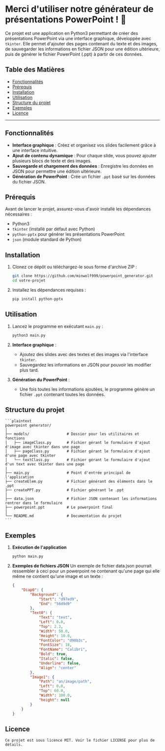 # Merci d'utiliser notre générateur de présentations PowerPoint ! 🎉

Ce projet est une application en Python3 permettant de créer des présentations PowerPoint via une interface graphique, développée avec `tkinter`. Elle permet d'ajouter des pages contenant du texte et des images, de sauvegarder les informations en fichier JSON pour une édition ultérieure, puis de générer le fichier PowerPoint (.ppt) à partir de ces données.

## Table des Matières
- [Fonctionnalités](#fonctionnalités)
- [Prérequis](#prérequis)
- [Installation](#installation)
- [Utilisation](#utilisation)
- [Structure du projet](#structure-du-projet)
- [Exemples](#exemples)
- [Licence](#licence)

---

## Fonctionnalités

- **Interface graphique** : Créez et organisez vos slides facilement grâce à une interface intuitive.
- **Ajout de contenu dynamique** : Pour chaque slide, vous pouvez ajouter plusieurs blocs de texte et des images.
- **Sauvegarde et chargement des données** : Enregistre les données en JSON pour permettre une édition ultérieure.
- **Génération de PowerPoint** : Crée un fichier `.ppt` basé sur les données du fichier JSON.

## Prérequis

Avant de lancer le projet, assurez-vous d'avoir installé les dépendances nécessaires :

- Python3
- `tkinter` (installé par défaut avec Python)
- `python-pptx` pour générer les présentations PowerPoint
- `json` (module standard de Python)

## Installation

1. Clonez ce dépôt ou téléchargez-le sous forme d'archive ZIP :
    ```bash
    git clone https://github.com/minwolf999/powerpoint_generator.git
    cd votre-projet
    ```

2. Installez les dépendances requises :
    ```bash
    pip install python-pptx
    ```

## Utilisation

1. Lancez le programme en exécutant `main.py` :
    ```bash
    python3 main.py
    ```

2. **Interface graphique** : 
   - Ajoutez des slides avec des textes et des images via l'interface `tkinter`.
   - Sauvegardez les informations en JSON pour pouvoir les modifier plus tard.

3. **Génération du PowerPoint** :
   - Une fois toutes les informations ajoutées, le programme génère un fichier `.ppt` contenant toutes les données.

## Structure du projet

    ```plaintext
    powerpoint generator/
    │
    ├── models/                 # Dossier pour les utilitaires et fonctions
    │   ├── imageClass.py       # Fichier gérant le formulaire d'ajout d'image avec tkinter dans une page
    │   ├── pageClass.py        # Fichier gérant le formulaire d'ajout d'une page avec tkinter
    │   └── textClass.py        # Fichier gérant le formulaire d'ajout d'un text avec tkinter dans une page
    |
    ├── main.py                 # Point d'entrée principal de l'application
    ├── createElem.py           # Fichier générant des éléments dans le .ppt
    ├── createPPT.py            # Fichier générant le .ppt
    |
    ├── data.json               # Fichier JSON contenant les informations rentrer dans le formulaire
    ├── powerpoint.ppt          # Le powerpoint final
    |
    └── README.md               # Documentation du projet
    ```

## Exemples

1. **Exécution de l'application**

    ```bash
    python main.py
    ```

2. **Exemples de fichiers JSON**
    Un exemple de fichier data.json pourrait ressembler à ceci pour un powerpoint ne contenant qu'une page qui elle même ne contient qu'une image et un texte :

    ```json
    {
        "Diap0": {
            "Background": {
                "Start": "d97ed9",
                "End": "56d9d9"
            },
            "Text0": {
                "Text": "text",
                "Left": 0.0,
                "Top": 2.3,
                "Width": 50.0,
                "Height": 10.0,
                "FontColor": "d98b3c",
                "FontSize": 18,
                "FontName": "Calibri",
                "Bold": true,
                "Italic": false,
                "Underline": false,
                "Align": "center"
            },
            "Image1": {
                "Path": "an/image/path",
                "Left": 0.0,
                "Top": 60.0,
                "Width": 100.0,
                "height": null
            }
        }
    }
    ```

## Licence
    Ce projet est sous licence MIT. Voir le fichier LICENSE pour plus de détails.

